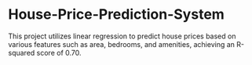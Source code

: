 # House-Price-Prediction-System
This project utilizes linear regression to predict house prices based on various features such as area, bedrooms, and amenities, achieving an R-squared score of 0.70.
